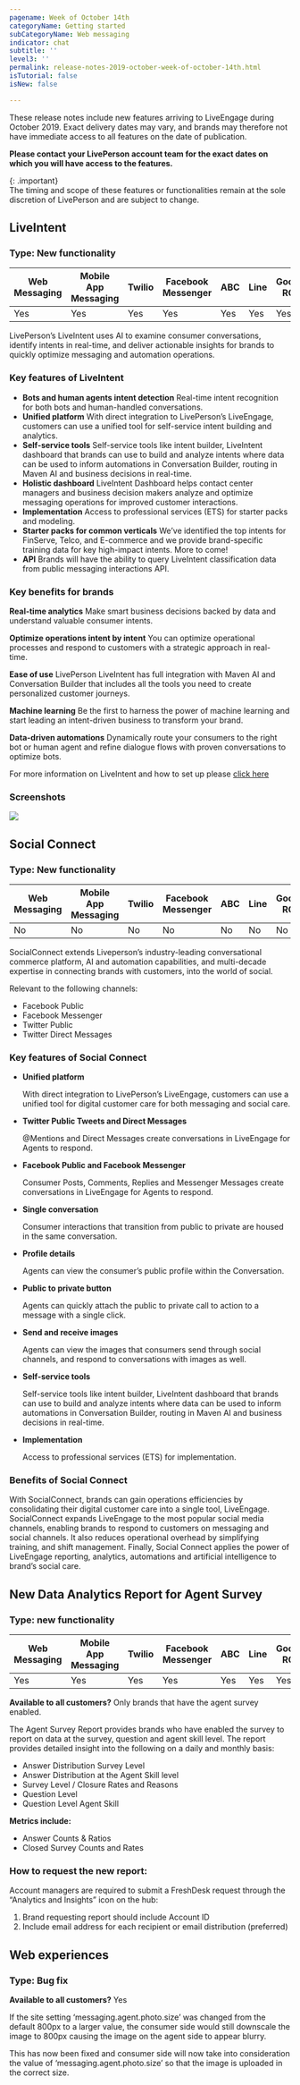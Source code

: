 ```yaml
---
pagename: Week of October 14th
categoryName: Getting started
subCategoryName: Web messaging
indicator: chat
subtitle: ''
level3: ''
permalink: release-notes-2019-october-week-of-october-14th.html
isTutorial: false
isNew: false

---
```

These release notes include new features arriving to LiveEngage during October 2019. Exact delivery dates may vary, and brands may therefore not have immediate access to all features on the date of publication.

**Please contact your LivePerson account team for the exact dates on which you will have access to the features.**

{: .important}  
The timing and scope of these features or functionalities remain at the sole discretion of LivePerson and are subject to change.

## LiveIntent

### Type: New functionality

<div class="tablecontainer">

<table class="releasenotes">

<thead>

<tr class="categoryrow">

<th>Web Messaging</th>

<th>Mobile App Messaging</th>

<th>Twilio</th>

<th>Facebook Messenger</th>

<th>ABC</th>

<th>Line</th>

<th>Google RCS</th>

<th>Google My Business</th>

<th>WhatsApp Business</th>

<th>CM</th>

<th>WeChat</th>

<th>Chat</th>

</tr>

</thead>

<tbody>

<tr>

<td>Yes</td>

<td>Yes</td>

<td>Yes</td>

<td>Yes</td>

<td>Yes</td>

<td>Yes</td>

<td>Yes</td>

<td>Yes</td>

<td>Yes</td>

<td>Yes</td>

<td>Yes</td>

<td>No</td>

</tr>

</tbody>

</table>

</div>

LivePerson’s LiveIntent uses AI to examine consumer conversations, identify intents in real-time, and deliver actionable insights for brands to quickly optimize messaging and automation operations.

### Key features of LiveIntent

* **Bots and human agents intent detection**
  Real-time intent recognition for both bots and human-handled conversations.
* **Unified platform**
  With direct integration to LivePerson’s LiveEngage, customers can use a unified tool for self-service intent building and analytics.
* **Self-service tools**
  Self-service tools like intent builder, LiveIntent dashboard that brands can use to build and analyze intents where data can be used to inform automations in Conversation Builder, routing in Maven AI and business decisions in real-time.
* **Holistic dashboard**
  LiveIntent Dashboard helps contact center managers and business decision makers analyze and optimize messaging operations for improved customer interactions.
* **Implementation**
  Access to professional services (ETS) for starter packs and modeling.
* **Starter packs for common verticals**
  We’ve identified the top intents for FinServe, Telco, and E-commerce and we provide brand-specific training data for key high-impact intents. More to come!
* **API**
  Brands will have the ability to query LiveIntent classification data from public messaging interactions API.

### Key benefits for brands

**Real-time analytics**
Make smart business decisions backed by data and understand valuable consumer intents.

**Optimize operations intent by intent**
You can optimize operational processes and respond to customers with a strategic approach in real- time.

**Ease of use**
LivePerson LiveIntent has full integration with Maven AI and Conversation Builder that includes all the tools you need to create personalized customer journeys.

**Machine learning**
Be the first to harness the power of machine learning and start leading an intent-driven business to transform your brand.

**Data-driven automations**
Dynamically route your consumers to the right bot or human agent and refine dialogue flows with proven conversations to optimize bots.

For more information on LiveIntent and how to set up please [click here](https://knowledge.liveperson.com/ai-bots-automation-liveintent-overview.html)

### Screenshots

![](img/liveintent_dashboard-section-1.png)

## Social Connect

### Type: New functionality

<div class="tablecontainer">

<table class="releasenotes">

<thead>

<tr class="categoryrow">

<th>Web Messaging</th>

<th>Mobile App Messaging</th>

<th>Twilio</th>

<th>Facebook Messenger</th>

<th>ABC</th>

<th>Line</th>

<th>Google RCS</th>

<th>Google My Business</th>

<th>WhatsApp Business</th>

<th>CM</th>

<th>WeChat</th>

<th>Chat</th>

</tr>

</thead>

<tbody>

<tr>

<td>No</td>

<td>No</td>

<td>No</td>

<td>No</td>

<td>No</td>

<td>No</td>

<td>No</td>

<td>No</td>

<td>No</td>

<td>No</td>

<td>No</td>

<td>No</td>

</tr>

</tbody>

</table>

</div>

SocialConnect extends Liveperson’s industry-leading conversational commerce platform, AI and automation capabilities, and multi-decade expertise in connecting brands with customers, into the world of social.

Relevant to the following channels:

* Facebook Public
* Facebook Messenger
* Twitter Public
* Twitter Direct Messages

### Key features of Social Connect

* **Unified platform**

  With direct integration to LivePerson’s LiveEngage, customers can use a unified tool for digital customer care for both messaging and social care.
* **Twitter Public Tweets and Direct Messages**

  @Mentions and Direct Messages create conversations in LiveEngage for Agents to respond.
* **Facebook Public and Facebook Messenger**

  Consumer Posts, Comments, Replies and Messenger Messages create conversations in LiveEngage for Agents to respond.
* **Single conversation**

  Consumer interactions that transition from public to private are housed in the same conversation.
* **Profile details**

  Agents can view the consumer’s public profile within the Conversation.
* **Public to private button**

  Agents can quickly attach the public to private call to action to a message with a single click.
* **Send and receive images**

  Agents can view the images that consumers send through social channels, and respond to conversations with images as well.
* **Self-service tools**

  Self-service tools like intent builder, LiveIntent dashboard that brands can use to build and analyze intents where data can be used to inform automations in Conversation Builder, routing in Maven AI and business decisions in real-time.
* **Implementation**

  Access to professional services (ETS) for implementation.

### Benefits of Social Connect

With SocialConnect, brands can gain operations efficiencies by consolidating their digital customer care into a single tool, LiveEngage. SocialConnect expands LiveEngage to the most popular social media channels, enabling brands to respond to customers on messaging and social channels. It also reduces operational overhead by simplifying training, and shift management. Finally, Social Connect applies the power of LiveEngage reporting, analytics, automations and artificial intelligence to brand’s social care.

## New Data Analytics Report for Agent Survey

### Type: new functionality

<div class="tablecontainer">

<table class="releasenotes">

<thead>

<tr class="categoryrow">

<th>Web Messaging</th>

<th>Mobile App Messaging</th>

<th>Twilio</th>

<th>Facebook Messenger</th>

<th>ABC</th>

<th>Line</th>

<th>Google RCS</th>

<th>Google My Business</th>

<th>WhatsApp Business</th>

<th>CM</th>

<th>WeChat</th>

<th>Chat</th>

</tr>

</thead>

<tbody>

<tr>

<td>Yes</td>

<td>Yes</td>

<td>Yes</td>

<td>Yes</td>

<td>Yes</td>

<td>Yes</td>

<td>Yes</td>

<td>Yes</td>

<td>Yes</td>

<td>Yes</td>

<td>Yes</td>

<td>No</td>

</tr>

</tbody>

</table>

</div>

**Available to all customers?** Only brands that have the agent survey enabled.

The Agent Survey Report provides brands who have enabled the survey to report on data at the survey, question and agent skill level. The report provides detailed insight into the following on a daily and monthly basis:

* Answer Distribution Survey Level
* Answer Distribution at the Agent Skill level
* Survey Level / Closure Rates and Reasons
* Question Level
* Question Level Agent Skill

**Metrics include:**

* Answer Counts & Ratios
* Closed Survey Counts and Rates

### How to request the new report:

Account managers are required to submit a FreshDesk request through the “Analytics and Insights” icon on the hub:

1. Brand requesting report should include Account ID
2. Include email address for each recipient or email distribution (preferred)

## Web experiences

### Type: Bug fix

**Available to all customers?** Yes

If the site setting ‘messaging.agent.photo.size’ was changed from the default 800px to a larger value, the consumer side would still downscale the image to 800px causing the image on the agent side to appear blurry.

This has now been fixed and consumer side will now take into consideration the value of ‘messaging.agent.photo.size’ so that the image is uploaded in the correct size.